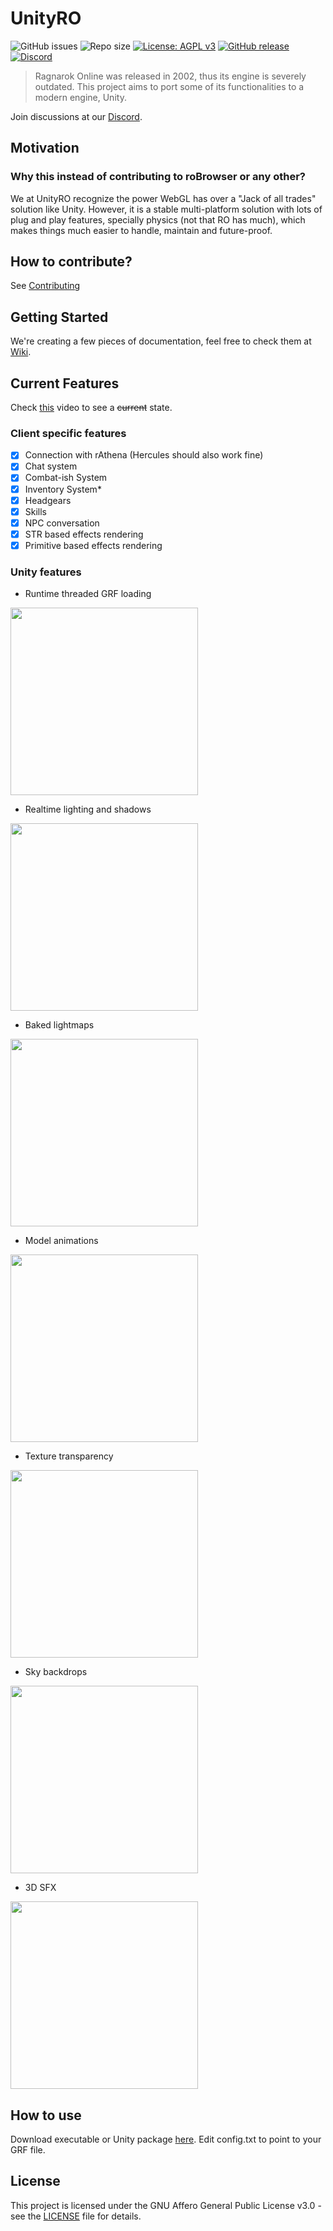 # UnityRO

![GitHub issues](https://img.shields.io/github/issues/guilhermelhr/unityro)
![Repo size](https://img.shields.io/github/repo-size/guilhermelhr/unityro)
[![License: AGPL v3](https://img.shields.io/badge/License-AGPL%20v3-blue.svg)](LICENSE)
[![GitHub release](https://img.shields.io/github/release/guilhermelhr/unityro.svg)](https://github.com/guilhermelhr/unityro/releases/)
[![Discord](https://img.shields.io/discord/780225096463286273.svg?label=&logo=discord&logoColor=ffffff&color=7389D8&labelColor=6A7EC2)](https://discord.gg/YZjGanTNb5)

>Ragnarok Online was released in 2002, thus its engine is severely outdated.
>This project aims to port some of its functionalities to a modern engine, Unity.

Join discussions at our [Discord](https://discord.gg/YZjGanTNb5).

## Motivation

### Why this instead of contributing to roBrowser or any other?

We at UnityRO recognize the power WebGL has over a "Jack of all trades" solution like Unity. However, it is a stable multi-platform solution with lots of plug and play features, specially physics (not that RO has much), which makes things much easier to handle, maintain and future-proof.

## How to contribute?

See [Contributing](CONTRIBUTING.md)

## Getting Started

We're creating a few pieces of documentation, feel free to check them at [Wiki](https://github.com/guilhermelhr/unityro/wiki/Getting-Started).

## Current Features
Check [this](http://www.youtube.com/watch?feature=player_embedded&v=3Q76pVG46tA) video to see a ~~current~~ state.


### Client specific features
- [x] Connection with rAthena (Hercules should also work fine)
- [x] Chat system
- [x] Combat-ish System
- [x] Inventory System*
- [x] Headgears
- [x] Skills
- [x] NPC conversation
- [x] STR based effects rendering
- [x] Primitive based effects rendering

### Unity features

- Runtime threaded GRF loading

<img src="https://thumbs.gfycat.com/PerkyEnlightenedDuck-size_restricted.gif" width="300">

- Realtime lighting and shadows

<img src="https://thumbs.gfycat.com/LargeWarlikeFinch-size_restricted.gif" width="300">

- Baked lightmaps

<img src="https://i.imgur.com/i49WTg1.jpg" width="300">

- Model animations

<img src="https://thumbs.gfycat.com/SilkyWaryArkshell-size_restricted.gif" width="300">

- Texture transparency

<img src="https://thumbs.gfycat.com/AnnualThatBison-size_restricted.gif" width="300">

- Sky backdrops

<img src="https://thumbs.gfycat.com/SpiritedLoneCormorant-size_restricted.gif" width="300">

- 3D SFX

<img src="https://i.imgur.com/ZEO6FiO.jpg" width="300">

## How to use

Download executable or Unity package [here](https://github.com/guilhermelhr/unityro/releases/).
Edit config.txt to point to your GRF file.

## License

This project is licensed under the GNU Affero General Public License v3.0 - see the [LICENSE](LICENSE) file for details.
